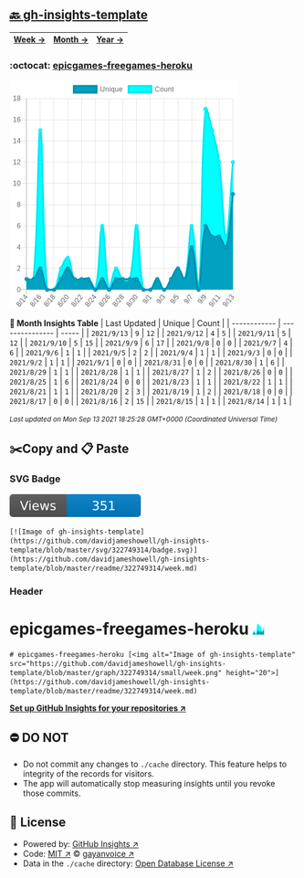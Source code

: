 ## [🔙 gh-insights-template](https://github.com/davidjameshowell/gh-insights-template)
| [**Week →**](https://github.com/davidjameshowell/gh-insights-template/blob/master/readme/322749314/week.md) | [**Month →**](https://github.com/davidjameshowell/gh-insights-template/blob/master/readme/322749314/month.md) | [**Year →**](https://github.com/davidjameshowell/gh-insights-template/blob/master/readme/322749314/year.md) |
 | ------------ | --------------- | ----- |

### :octocat: [epicgames-freegames-heroku](https://github.com/davidjameshowell/epicgames-freegames-heroku)
![Image of gh-insights-template](https://github.com/davidjameshowell/gh-insights-template/blob/master/graph/322749314/large/month.png)

**:calendar: Month Insights Table**
| Last Updated | Unique | Count |
 | ------------ | --------------- | ----- |
 | `2021/9/13` |  `9` | `12` |
 | `2021/9/12` |  `4` | `5` |
 | `2021/9/11` |  `5` | `12` |
 | `2021/9/10` |  `5` | `15` |
 | `2021/9/9` |  `6` | `17` |
 | `2021/9/8` |  `0` | `0` |
 | `2021/9/7` |  `4` | `6` |
 | `2021/9/6` |  `1` | `1` |
 | `2021/9/5` |  `2` | `2` |
 | `2021/9/4` |  `1` | `1` |
 | `2021/9/3` |  `0` | `0` |
 | `2021/9/2` |  `1` | `1` |
 | `2021/9/1` |  `0` | `0` |
 | `2021/8/31` |  `0` | `0` |
 | `2021/8/30` |  `1` | `6` |
 | `2021/8/29` |  `1` | `1` |
 | `2021/8/28` |  `1` | `1` |
 | `2021/8/27` |  `1` | `2` |
 | `2021/8/26` |  `0` | `0` |
 | `2021/8/25` |  `1` | `6` |
 | `2021/8/24` |  `0` | `0` |
 | `2021/8/23` |  `1` | `1` |
 | `2021/8/22` |  `1` | `1` |
 | `2021/8/21` |  `1` | `1` |
 | `2021/8/20` |  `2` | `3` |
 | `2021/8/19` |  `1` | `2` |
 | `2021/8/18` |  `0` | `0` |
 | `2021/8/17` |  `0` | `0` |
 | `2021/8/16` |  `2` | `15` |
 | `2021/8/15` |  `1` | `1` |
 | `2021/8/14` |  `1` | `1` |

<small><i>Last updated on Mon Sep 13 2021 18:25:28 GMT+0000 (Coordinated Universal Time)</i></small>

## ✂️Copy and 📋 Paste
### SVG Badge
[![Image of gh-insights-template](https://github.com/davidjameshowell/gh-insights-template/blob/master/svg/322749314/badge.svg)](https://github.com/davidjameshowell/gh-insights-template/blob/master/readme/322749314/week.md)
```readme
[![Image of gh-insights-template](https://github.com/davidjameshowell/gh-insights-template/blob/master/svg/322749314/badge.svg)](https://github.com/davidjameshowell/gh-insights-template/blob/master/readme/322749314/week.md)
```
### Header
# epicgames-freegames-heroku [<img alt="Image of gh-insights-template" src="https://github.com/davidjameshowell/gh-insights-template/blob/master/graph/322749314/small/week.png" height="20">](https://github.com/davidjameshowell/gh-insights-template/blob/master/readme/322749314/week.md)
```readme
# epicgames-freegames-heroku [<img alt="Image of gh-insights-template" src="https://github.com/davidjameshowell/gh-insights-template/blob/master/graph/322749314/small/week.png" height="20">](https://github.com/davidjameshowell/gh-insights-template/blob/master/readme/322749314/week.md)
```
[**Set up GitHub Insights for your repositories ↗️**](https://github.com/gayanvoice/github-insights)
## ⛔ DO NOT
- Do not commit any changes to `./cache` directory. This feature helps to integrity of the records for visitors.
- The app will automatically stop measuring insights until you revoke those commits.
## 📄 License
- Powered by: [GitHub Insights ↗️](https://github.com/gayanvoice/github-insights)
- Code: [MIT ↗️](./LICENSE) © [gayanvoice ↗️](https://github.com/gayanvoice)
- Data in the `./cache` directory: [Open Database License ↗️](https://opendatacommons.org/licenses/odbl/1-0/)